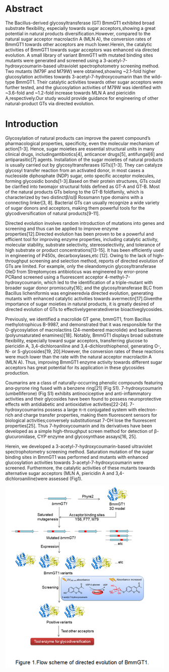 # Abstract
  The Bacillus-derived glycosyltransferase (GT) BmmGT1 exhibited broad substrate flexibility, especially towards sugar acceptors,showing a great potential in natural products diversification.However, compared to the natural sugar acceptor macrolactin A (MLN A), the conversion rates of BmmGT1 towards other acceptors are much lower.Herein, the catalytic activities of BmmGT1 towards sugar acceptors was enhanced via directed evolution. A small library of variant BmmGT1 with mutated binding sites mutants were generated and screened using a 3-acetyl-7-hydroxycoumarin-based ultraviolet spectrophotometry screening method. Two mutants (M79F and M79W) were obtained,showing ~2.1-fold higher glucosylation activities towards 3-acetyl-7-hydroxycoumarin than the wild-type BmmGT1. Their catalytic activities towards other sugar acceptors were further tested, and the glucosylation activities of M79W was identified with ~3.6-fold and ~1.2-fold increase towards MLN A and piericidin A,respectively.Our study would provide guidance for engineering of other natural-product GTs via directed evolution.
# Introduction
  Glycosylation of natural products can improve the parent compound’s pharmacological properties, specificity, even the molecular mechanism of action[1-3]. Hence, sugar moieties are essential structural units in many clinical drugs, includingantibiotics[4], anticancer drugs[5], antifungal[6] and antiparasitic[7] agents. Installation of the sugar moieties of natural products is usually carried out by glycosyltransferases (GTs)[1-3]. They can catalyze glycosyl transfer reaction from an activated donor, in most cases a nucleoside diphosphate (NDP) sugar, onto specific acceptor molecules, forming glycosidic bonds[1-3].Based on their protein structures, GTs could be clarified into twomajor structural folds defined as GT-A and GT-B. Most of the natural products GTs belong to the GT-B foldfamily, which is characterized by two distinctβ/α/β Rossmann type domains with a connecting linker[3, 8]. Bacterial GTs can usually recognize a wide variety of sugar donors and acceptors, making them powerful tools for the glycodiversification of natural products[9-11].

  Directed evolution involves random introduction of mutations into genes and screening and thus can be applied to improve enzyme properties[12].Directed evolution has been proven to be a powerful and efficient tool for improving enzyme properties, including catalytic activity, molecular stability, substrate selectivity, stereoselectivity, and tolerance of high substrate or product concentrations[13-15]. It has been efficiently used in engineering of P450s, decarboxylases,etc [12]. Owing to the lack of high-throughput screening and selection method, reports of directed evolution of GTs are limited. For example, only the oleandomycin glycosyltransferase OleD from Streptomyces antibioticus was engineered by error-prone PCRand screened using a fluorescent acceptor 4-methyl-7-hydroxycoumarin, which led to the identification of a triple-mutant with broader sugar donor promiscuity[16]; and the glycosyltransferase BLC from Bacillus licheniformis was engineeredvia directed evolution, generating mutants with enhanced catalytic activities towards avermectin[17].Giventhe importance of sugar moieties in natural products, it is greatly desired of directed evolution of GTs to effectivelygeneratediverse bioactiveglycosides.
  
  Previously, we identified a macrolide GT gene, bmmGT1, from Bacillus methylotrophicus B-9987, and demonstrated that it was responsible for the O-glycosylation of macrolactins (24-membered macrolide) and bacillaenes (polyunsaturated enamines)[18]. Notably, BmmGT1 displays broad substrate flexibility, especially toward sugar acceptors, transferring glucose to piericidin A, 3,4-dichloroaniline and 3,4-dichlorothiophenol, generating O-, N- or S-glycosides[19, 20].However, the conversion rates of these reactions were much lower than the rate with the natural acceptor macrolactin A (MLN A). Thus, improving BmmGT1 enzyme activity towards different sugar acceptors has great potential for its application in these glycosides production.
  
  Coumarins are a class of naturally-occurring phenolic compounds featuring anα-pyrone ring fused with a benzene ring[21] (Fig S1). 7-hydroxycoumarin (umbelliferone) (Fig S1) exhibits antinociceptive and anti-inflammatory activities and their glycosides have been found to possess neuroprotective effects with antidiabetic and antioxidative activities[22-24]. 7-hydroxycoumarins possess a large π-π conjugated system with electron-rich and charge transfer properties, making them fluorescent sensors for biological activities;conversely substitutionsat 7-OH lose the fluorescent properties[25]. Thus 7-hydroxycoumarin and its derivatives have been developed as a simple high-throughput screen method for detection of β-glucuronidase, CYP enzyme and glycosynthase assays[16, 25].
  
  Herein, we developed a 3-acetyl-7-hydroxycoumarin-based ultraviolet spectrophotometry screening method. Saturation mutation of the sugar binding sites in BmmGT1 was performed and mutants with enhanced glucosylation activities towards 3-acetyl-7-hydroxycoumarin were screened. Furthermore, the catalytic activities of these mutants towards alternative sugar acceptors (MLN A, piericidin A and 3,4-dichloroaniline)were assessed (Fig1). 
  
  <img width="597" alt="Figure1" src="https://github.com/lilywang23/images/blob/main/figure1.png">
